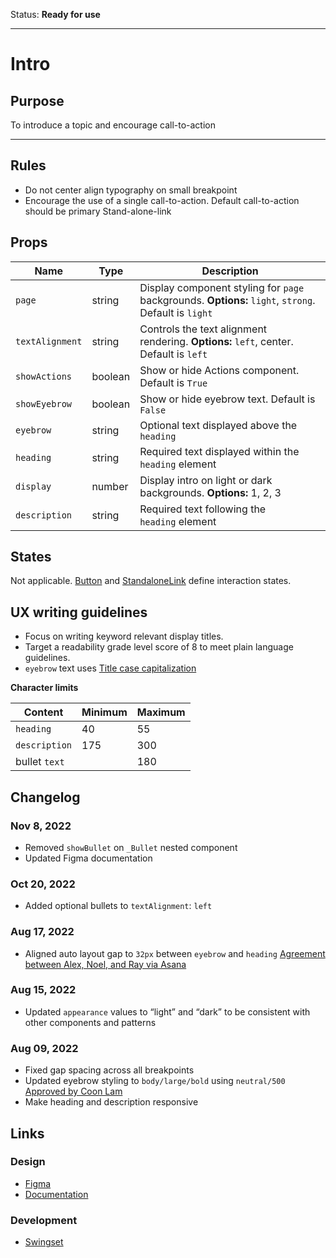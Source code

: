 Status: **Ready for use**

---

# Intro

## Purpose

To introduce a topic and encourage call-to-action

---

## Rules

- Do not center align typography on small breakpoint
- Encourage the use of a single call-to-action. Default call-to-action should be primary Stand-alone-link

## Props

| Name            | Type    | Description                                                                                          |
| --------------- | ------- | ---------------------------------------------------------------------------------------------------- |
| `page`          | string  | Display component styling for `page` backgrounds. **Options:** `light`, `strong`. Default is `light` |
| `textAlignment` | string  | Controls the text alignment rendering. **Options:** `left`, center. Default is `left`                |
| `showActions`   | boolean | Show or hide Actions component. Default is `True`                                                    |
| `showEyebrow`   | boolean | Show or hide eyebrow text. Default is `False`                                                        |
| `eyebrow`       | string  | Optional text displayed above the `heading`                                                          |
| `heading`       | string  | Required text displayed within the `heading` element                                                 |
| `display`       | number  | Display intro on light or dark backgrounds. **Options:** 1, 2, 3                                     |
| `description`   | string  | Required text following the `heading` element                                                        |

## States

Not applicable. [Button](https://hashicorp-wpl-documentation.vercel.app/components/button/primary) and [StandaloneLink](https://hashicorp-wpl-documentation.vercel.app/components/standalone-link) define interaction states.

## UX writing guidelines

- Focus on writing keyword relevant display titles.
- Target a readability grade level score of 8 to meet plain language guidelines.
- `eyebrow` text uses [Title case capitalization](https://apastyle.apa.org/style-grammar-guidelines/capitalization/title-case)

**Character limits**

| Content       | Minimum | Maximum |
| ------------- | ------- | ------- |
| `heading`     | 40      | 55      |
| `description` | 175     | 300     |
| bullet `text` |         | 180     |

## Changelog

### Nov 8, 2022

- Removed `showBullet` on `_Bullet` nested component
- Updated Figma documentation

### Oct 20, 2022

- Added optional bullets to `textAlignment`: `left`

### Aug 17, 2022

- Aligned auto layout gap to `32px` between `eyebrow` and `heading` [Agreement between Alex, Noel, and Ray via Asana](https://app.asana.com/0/1201874072258661/1202615934597667/f)

### Aug 15, 2022

- Updated `appearance` values to “light” and “dark” to be consistent with other components and patterns

### Aug 09, 2022

- Fixed gap spacing across all breakpoints
- Updated eyebrow styling to `body/large/bold` using `neutral/500` [Approved by Coon Lam](https://hashicorp.slack.com/archives/C02BPN64LSG/p1659969972606119)
- Make heading and description responsive

## Links

### Design

- [Figma](https://www.figma.com/file/7cYgDM618stjYUHDqAfRec/branch/1Hl4j9jAe0Z12GrOGt46RZ/Components?node-id=536%3A702)
- [Documentation](https://hashicorp-wpl-documentation.vercel.app/components/intro)

### Development

- [Swingset](https://react-components.vercel.app/components/intro)
